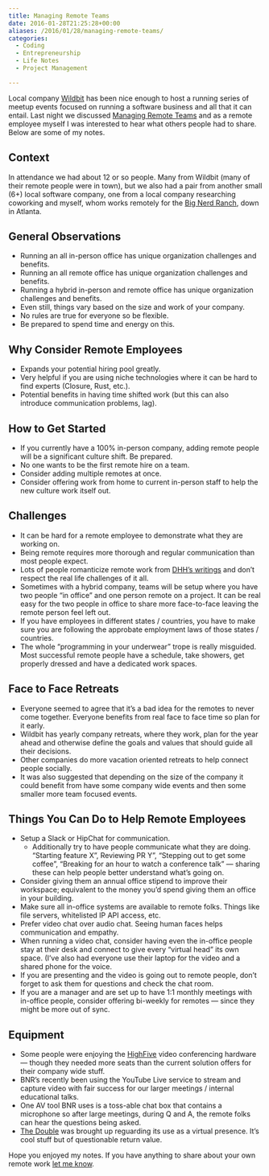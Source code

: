 ```yaml
---
title: Managing Remote Teams
date: 2016-01-28T21:25:28+00:00
aliases: /2016/01/28/managing-remote-teams/
categories:
  - Coding
  - Entrepreneurship
  - Life Notes
  - Project Management

---
```

Local company [Wildbit][1] has been nice enough to host a running series of meetup events focused on running a software business and all that it can entail. Last night we discussed [Managing Remote Teams][2] and as a remote employee myself I was interested to hear what others people had to share. Below are some of my notes.

## Context

In attendance we had about 12 or so people. Many from Wildbit (many of their remote people were in town), but we also had a pair from another small (6+) local software company, one from a local company researching coworking and myself, whom works remotely for the [Big Nerd Ranch][3], down in Atlanta.

## General Observations

  * Running an all in-person office has unique organization challenges and benefits.
  * Running an all remote office has unique organization challenges and benefits.
  * Running a hybrid in-person and remote office has unique organization challenges and benefits.
  * Even still, things vary based on the size and work of your company. 
  * No rules are true for everyone so be flexible.
  * Be prepared to spend time and energy on this.

## Why Consider Remote Employees

  * Expands your potential hiring pool greatly.
  * Very helpful if you are using niche technologies where it can be hard to find experts (Closure, Rust, etc.).
  * Potential benefits in having time shifted work (but this can also introduce communication problems, lag).

## How to Get Started

  * If you currently have a 100% in-person company, adding remote people will be a significant culture shift. Be prepared. 
  * No one wants to be the first remote hire on a team.
  * Consider adding multiple remotes at once. 
  * Consider offering work from home to current in-person staff to help the new culture work itself out.

## Challenges

  * It can be hard for a remote employee to demonstrate what they are working on. 
  * Being remote requires more thorough and regular communication than most people expect.
  * Lots of people romanticize remote work from [DHH&#8217;s writings][4] and don&#8217;t respect the real life challenges of it all. 
  * Sometimes with a hybrid company, teams will be setup where you have two people &#8220;in office&#8221; and one person remote on a project. It can be real easy for the two people in office to share more face-to-face leaving the remote person feel left out.
  * If you have employees in different states / countries, you have to make sure you are following the approbate employment laws of those states / countries. 
  * The whole &#8220;programming in your underwear&#8221; trope is really misguided. Most successful remote people have a schedule, take showers, get properly dressed and have a dedicated work spaces.

## Face to Face Retreats

  * Everyone seemed to agree that it&#8217;s a bad idea for the remotes to never come together. Everyone benefits from real face to face time so plan for it early.
  * Wildbit has yearly company retreats, where they work, plan for the year ahead and otherwise define the goals and values that should guide all their decisions. 
  * Other companies do more vacation oriented retreats to help connect people socially. 
  * It was also suggested that depending on the size of the company it could benefit from have some company wide events and then some smaller more team focused events.

## Things You Can Do to Help Remote Employees

  * Setup a Slack or HipChat for communication. 
      * Additionally try to have people communicate what they are doing. &#8220;Starting feature X&#8221;, Reviewing PR Y&#8221;, &#8220;Stepping out to get some coffee&#8221;, &#8220;Breaking for an hour to watch a conference talk&#8221; &#8212; sharing these can help people better understand what&#8217;s going on.
  * Consider giving them an annual office stipend to improve their workspace; equivalent to the money you&#8217;d spend giving them an office in your building.
  * Make sure all in-office systems are available to remote folks. Things like file servers, whitelisted IP API access, etc.
  * Prefer video chat over audio chat. Seeing human faces helps communication and empathy.
  * When running a video chat, consider having even the in-office people stay at their desk and connect to give every &#8220;virtual head&#8221; its own space. (I&#8217;ve also had everyone use their laptop for the video and a shared phone for the voice.
  * If you are presenting and the video is going out to remote people, don&#8217;t forget to ask them for questions and check the chat room.
  * If you are a manager and are set up to have 1:1 monthly meetings with in-office people, consider offering bi-weekly for remotes &#8212; since they might be more out of sync.

## Equipment

  * Some people were enjoying the [HighFive][5] video conferencing hardware &#8212; though they needed more seats than the current solution offers for their company wide stuff.
  * BNR&#8217;s recently been using the YouTube Live service to stream and capture video with fair success for our larger meetings / internal educational talks.
  * One AV tool BNR uses is a toss-able chat box that contains a microphone so after large meetings, during Q and A, the remote folks can hear the questions being asked.
  * [The Double][6] was brought up reguarding its use as a virtual presence. It&#8217;s cool stuff but of questionable return value.

Hope you enjoyed my notes. If you have anything to share about your own remote work [let me know][7].

 [1]: http://wildbit.com/
 [2]: http://www.meetup.com/Wildbit/events/227996687/
 [3]: https://www.bignerdranch.com/
 [4]: http://amzn.to/1nqWfU4
 [5]: https://highfive.com/product/video-conferencing
 [6]: http://www.doublerobotics.com/
 [7]: mailto:mike@mikezornek.com
